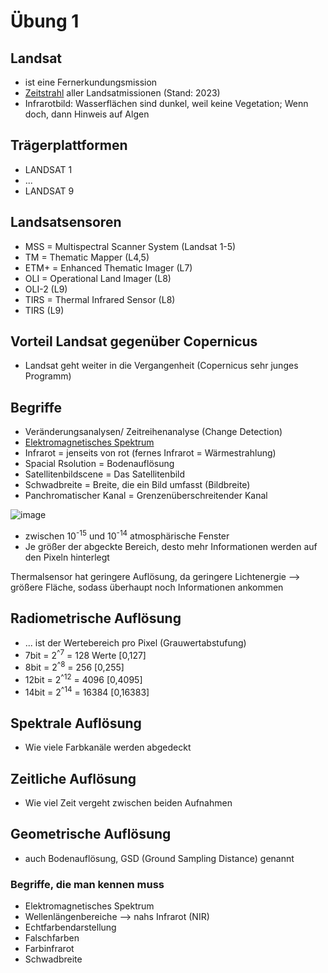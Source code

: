 # Übung 1

## Landsat
* ist eine Fernerkundungsmission
* [Zeitstrahl](https://upload.wikimedia.org/wikipedia/commons/b/bf/Landsat_program_timeline.png) aller Landsatmissionen (Stand: 2023)
* Infrarotbild: Wasserflächen sind dunkel, weil keine Vegetation; Wenn doch, dann Hinweis auf Algen

## Trägerplattformen
* LANDSAT 1
* ...
* LANDSAT 9

## Landsatsensoren
* MSS = Multispectral Scanner System (Landsat 1-5)
* TM = Thematic Mapper (L4,5)
* ETM+ = Enhanced Thematic Imager (L7)
* OLI = Operational Land Imager (L8)
* OLI-2 (L9)
* TIRS = Thermal Infrared Sensor (L8)
* TIRS (L9)

## Vorteil Landsat gegenüber Copernicus
* Landsat geht weiter in die Vergangenheit (Copernicus sehr junges Programm)

## Begriffe
* Veränderungsanalysen/ Zeitreihenanalyse (Change Detection)
* [Elektromagnetisches Spektrum](https://upload.wikimedia.org/wikipedia/commons/thumb/6/62/Electromagnetic_spectrum_-de_c.svg/1470px-Electromagnetic_spectrum_-de_c.svg.png)
* Infrarot = jenseits von rot (fernes Infrarot = Wärmestrahlung)
* Spacial Rsolution = Bodenauflösung
* Satellitenbildscene = Das Satellitenbild
* Schwadbreite = Breite, die ein Bild umfasst (Bildbreite)
* Panchromatischer Kanal = Grenzenüberschreitender Kanal

![image](https://github.com/s92854/Fernerkundung/assets/134683810/a9d4e89d-6496-4002-a933-a020a37aa485)

* zwischen 10<sup>-15</sup> und 10<sup>-14</sup> atmosphärische Fenster
* Je größer der abgeckte Bereich, desto mehr Informationen werden auf den Pixeln hinterlegt

Thermalsensor hat geringere Auflösung, da geringere Lichtenergie --> größere Fläche, sodass überhaupt noch Informationen ankommen


## Radiometrische Auflösung
* ... ist der Wertebereich pro Pixel (Grauwertabstufung)
* 7bit = 2<sup>^7</sup> = 128 Werte [0,127]
* 8bit = 2<sup>^8</sup> = 256 [0,255]
* 12bit = 2<sup>^12</sup> = 4096 [0,4095]
* 14bit = 2<sup>^14</sup> = 16384 [0,16383]

## Spektrale Auflösung
* Wie viele Farbkanäle werden abgedeckt

## Zeitliche Auflösung
* Wie viel Zeit vergeht zwischen beiden Aufnahmen

## Geometrische Auflösung
* auch Bodenauflösung, GSD (Ground Sampling Distance) genannt


### Begriffe, die man kennen muss
* Elektromagnetisches Spektrum
* Wellenlängenbereiche --> nahs Infrarot (NIR)
* Echtfarbendarstellung
* Falschfarben
* Farbinfrarot
* Schwadbreite
